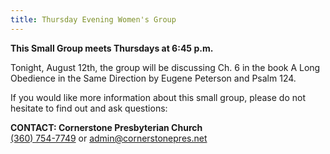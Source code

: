 ```yaml
---
title: Thursday Evening Women's Group
---
```

**This Small Group meets Thursdays at 6:45 p.m.** 

Tonight, August 12th, the group will be discussing Ch. 6 in the book A Long Obedience in the Same Direction by Eugene Peterson and Psalm 124. 

If you would like more information about this small group, please do not hesitate to find out and ask questions:

**CONTACT: Cornerstone Presbyterian Church**\
[(360) 754-7749](tel:360-754-7749) or [admin@cornerstonepres.net](admin@cornerstonepres.net)